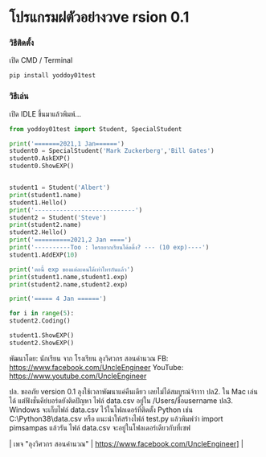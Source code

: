 # โปรแกรมฝตัวอย่างวve  rsion 0.1 

### วิธีติดตั้ง

เปิด CMD / Terminal

```sh
pip install yoddoy01test
```

### วิธีเล่น

เปิด IDLE ขึ้นมาแล้วพิมพ์...

```python
from yoddoy01test import Student, SpecialStudent 

print('=======2021,1 Jan======')
student0 = SpecialStudent('Mark Zuckerberg','Bill Gates')
student0.AskEXP()
student0.ShowEXP()


student1 = Student('Albert')
print(student1.name)
student1.Hello()
print('----------------------------') 
student2 = Student('Steve')
print(student2.name)
student2.Hello()
print('==========2021,2 Jan ====')
print('----------Too : ใครอยากเรียนโค้ดดิ้ง? --- (10 exp)----')
student1.AddEXP(10)

print('ตอนี้ exp ของแต่ละคนได้เท่าไหรกันแล้ว') 
print(student1.name,student1.exp)
print(student2.name,student2.exp)

print('===== 4 Jan ======') 

for i in range(5):
student2.Coding()

student1.ShowEXP()
student2.ShowEXP()
```



พัฒนาโดย: นักเรียน จาก โรงเรียน ลุงวิศวกร สอนคำนวณ
FB: https://www.facebook.com/UncleEngineer
YouTube: https://www.youtube.com/UncleEngineer

ปล. ขออภัย version 0.1 ลุงใช้เวลาพัฒนาแค่คืนเดียว เลยไม่ได้สมบูรณ์จ้าาาา
ปล2. ใน Mac เล่นได้ แต่ฟังชั่นคีย์บอร์ดยังติดปัญหา ไฟล์ data.csv อยู่ใน /Users/ชื่อusername
ปล3. Windows จะเก็บไฟล์ data.csv ไว้ในโฟลเดอร์ที่ติดตั้ง Python เช่น C:\Python38\data.csv หรือ แนะนำให้สร้างไฟล์ test.py แล้วพิมพ์ว่า import pimsampas แล้วรัน ไฟล์ data.csv จะอยู่ในโฟลเดอร์เดียวกับที่เซฟ


| เพจ "ลุงวิศวกร สอนคำนวณ"  | https://www.facebook.com/UncleEngineer] |
